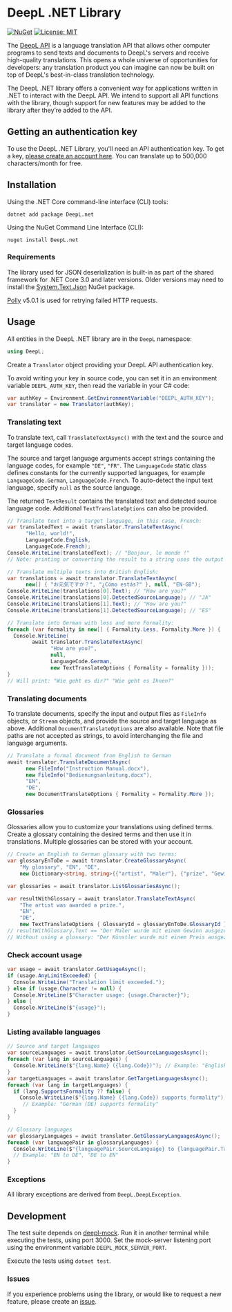 # DeepL .NET Library
[![NuGet](https://img.shields.io/nuget/v/deepl.net.svg)](https://www.nuget.org/packages/DeepL.net/)
[![License: MIT](https://img.shields.io/badge/license-MIT-blueviolet.svg)](https://github.com/DeepLcom/deepl-dotnet/blob/main/LICENSE)

The [DeepL API](https://www.deepl.com/docs-api?utm_source=github&utm_medium=github-dotnet-readme) is a language
translation API that allows other computer programs to send texts and documents to DeepL's servers and receive
high-quality translations. This opens a whole universe of opportunities for developers: any translation product you can
imagine can now be built on top of DeepL's best-in-class translation technology.

The DeepL .NET library offers a convenient way for applications written in .NET to interact with the DeepL API. We
intend to support all API functions with the library, though support for new features may be added to the library after
they’re added to the API.

## Getting an authentication key

To use the DeepL .NET Library, you'll need an API authentication key. To get a key,
[please create an account here](https://www.deepl.com/pro?utm_source=github&utm_medium=github-dotnet-readme#developer).
You can translate up to 500,000 characters/month for free.

## Installation
Using the .NET Core command-line interface (CLI) tools:
```
dotnet add package DeepL.net
```

Using the NuGet Command Line Interface (CLI):
```
nuget install DeepL.net
```

### Requirements
The library used for JSON deserialization is built-in as part of the shared framework for .NET Core 3.0 and later versions.
Older versions may need to install the [System.Text.Json](https://www.nuget.org/packages/System.Text.Json) NuGet package.

[Polly](https://github.com/App-vNext/Polly) v5.0.1 is used for retrying failed HTTP requests.

## Usage
All entities in the DeepL .NET library are in the `DeepL` namespace:
```c#
using DeepL;
```

Create a `Translator` object providing your DeepL API authentication key.

To avoid writing your key in source code, you can set it in an environment
variable `DEEPL_AUTH_KEY`, then read the variable in your C# code:
```c#
var authKey = Environment.GetEnvironmentVariable("DEEPL_AUTH_KEY");
var translator = new Translator(authKey);
```

### Translating text
To translate text, call `TranslateTextAsync()` with the text and the source and
target language codes.

The source and target language arguments accept strings containing the language
codes, for example `"DE"`, `"FR"`. The `LanguageCode` static class defines
constants for the currently supported languages, for example
`LanguageCode.German`, `LanguageCode.French`.
To auto-detect the input text language, specify `null` as the source language.

The returned `TextResult` contains the translated text and detected source
language code. Additional `TextTranslateOptions` can also be provided.
```c#
// Translate text into a target language, in this case, French:
var translatedText = await translator.TranslateTextAsync(
      "Hello, world!",
      LanguageCode.English,
      LanguageCode.French);
Console.WriteLine(translatedText); // "Bonjour, le monde !"
// Note: printing or converting the result to a string uses the output text.

// Translate multiple texts into British English:
var translations = await translator.TranslateTextAsync(
      new[] { "お元気ですか？", "¿Cómo estás?" }, null, "EN-GB");
Console.WriteLine(translations[0].Text); // "How are you?"
Console.WriteLine(translations[0].DetectedSourceLanguage); // "JA"
Console.WriteLine(translations[1].Text); // "How are you?"
Console.WriteLine(translations[1].DetectedSourceLanguage); // "ES"

// Translate into German with less and more Formality:
foreach (var formality in new[] { Formality.Less, Formality.More }) {
  Console.WriteLine(
        await translator.TranslateTextAsync(
              "How are you?",
              null,
              LanguageCode.German,
              new TextTranslateOptions { Formality = formality }));
}
// Will print: "Wie geht es dir?" "Wie geht es Ihnen?"
```

### Translating documents
To translate documents, specify the input and output files as `FileInfo`
objects, or `Stream` objects, and provide the source and target language as
above. Additional `DocumentTranslateOptions` are also available. Note that file
paths are not accepted as strings, to avoid interchanging the file and language
arguments.
```c#
// Translate a formal document from English to German
await translator.TranslateDocumentAsync(
      new FileInfo("Instruction Manual.docx"),
      new FileInfo("Bedienungsanleitung.docx"),
      "EN",
      "DE",
      new DocumentTranslateOptions { Formality = Formality.More });
```

### Glossaries
Glossaries allow you to customize your translations using defined terms.
Create a glossary containing the desired terms and then use it in translations.
Multiple glossaries can be stored with your account.
```c#
// Create an English to German glossary with two terms:
var glossaryEnToDe = await translator.CreateGlossaryAsync(
    "My glossary", "EN", "DE",
    new Dictionary<string, string>{{"artist", "Maler"}, {"prize", "Gewinn"}});

var glossaries = await translator.ListGlossariesAsync();

var resultWithGlossary = await translator.TranslateTextAsync(
    "The artist was awarded a prize.",
    "EN",
    "DE",
    new TextTranslateOptions { GlossaryId = glossaryEnToDe.GlossaryId });
// resultWithGlossary.Text == "Der Maler wurde mit einem Gewinn ausgezeichnet."
// Without using a glossary: "Der Künstler wurde mit einem Preis ausgezeichnet."
```

### Check account usage
```c#
var usage = await translator.GetUsageAsync();
if (usage.AnyLimitExceeded) {
  Console.WriteLine("Translation limit exceeded.");
} else if (usage.Character != null) {
  Console.WriteLine($"Character usage: {usage.Character}");
} else {
  Console.WriteLine($"{usage}");
}
```

### Listing available languages
```c#
// Source and target languages
var sourceLanguages = await translator.GetSourceLanguagesAsync();
foreach (var lang in sourceLanguages) {
  Console.WriteLine($"{lang.Name} ({lang.Code})"); // Example: "English (EN)"
}
var targetLanguages = await translator.GetTargetLanguagesAsync();
foreach (var lang in targetLanguages) {
  if (lang.SupportsFormality ?? false) {
    Console.WriteLine($"{lang.Name} ({lang.Code}) supports formality");
     // Example: "German (DE) supports formality"
  }
}

// Glossary languages
var glossaryLanguages = await translator.GetGlossaryLanguagesAsync();
foreach (var languagePair in glossaryLanguages) {
  Console.WriteLine($"{languagePair.SourceLanguage} to {languagePair.TargetLanguage}");
  // Example: "EN to DE", "DE to EN"
}
```

### Exceptions
All library exceptions are derived from `DeepL.DeepLException`.

## Development
The test suite depends on [deepl-mock](https://www.github.com/DeepLcom/deepl-mock). Run it in another terminal
while executing the tests, using port 3000. Set the mock-server listening port using the environment variable
`DEEPL_MOCK_SERVER_PORT`.

Execute the tests using `dotnet test`.

### Issues
If you experience problems using the library, or would like to request a new feature, please create an
[issue](https://www.github.com/DeepLcom/deepl-dotnet/issues).
